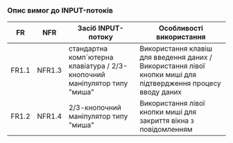 ### Опис вимог до INPUT-потоків

|  FR  |  NFR  |       Засіб INPUT-потоку      |        Особливості використання       |
| ---- | ----- | ----------------------------- | ------------------------------------- |
| FR1.1 |  NFR1.3 | стандартна комп`ютерна клавіатура / 2/3-кнопочний маніпулятор типу "миша" | Використання клавіш для введення даних / Використання лівої кнопки миші для підтвердження процесу вводу даних |
| FR1.2 | NFR1.4 | 2/3-кнопочний маніпулятор типу "миша" | Використання лівої кнопки миші для закриття вікна з повідомленням |
